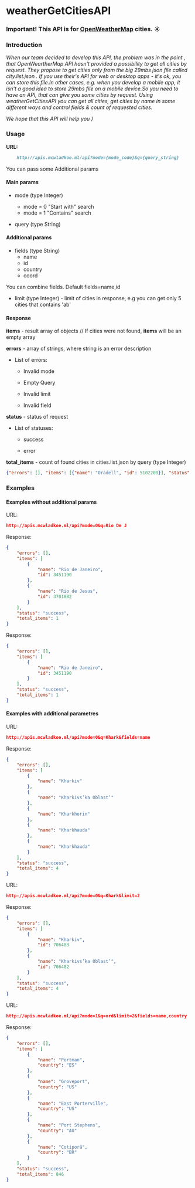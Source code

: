 # weatherGetCitiesAPI
### Important! This API is for <a href="https://openweathermap.org" target="_blank">OpenWeatherMap</a> cities. :sunny:

### Introduction

_When our team decided to develop this API, the problem was in the point , that OpenWeartherMap API hasn't provided a possibility to get all cities by request. They propose to get cities only from the big 29mbs json file called city.list.json . If you use their's API  for web or desktop apps - it's ok, you can store this file.In other cases, e.g. when you develop a mobile app, it isn't a good idea to store 29mbs file on a mobile device.So you need to have an API, that can give you some cities by request. Using weatherGetCitiesAPI you can get all cities, get cities by name in some different ways and control fields & count of requested cities._

_We hope that this API will help you )_

### Usage

**URL:**
```markdown
    http://apis.mcwladkoe.ml/api?mode={mode_code}&q={query_string}
```
   You can pass some Additional params

#### Main params

* mode (type Integer)
    * mode = 0 "Start with" search
    * mode = 1 "Contains" search

* query (type String)

#### Additional params

* fields (type String)
    * name
    * id 
    * country 
    * coord

You can combine fields. Default fields=name,id

* limit (type Integer) - limit of cities in response, e.g you can get only 5 cities that contains 'ab'

#### Response

**items** - result array of objects // If cities were not found, **items** will be an empty array

**errors** - array of strings, where string is an error description  
* List of errors:    
   * <p>Invalid mode</p>       
   * <p>Empty Query</p>        
   * <p>Invalid limit</p>       
   * <p>Invalid field</p>    

**status** - status of request  
* List of statuses:  
    * <p>success</p> 
	* <p>error</p>   

**total_items** - count of found cities in cities.list.json by query (type Integer)
```json
{"errors": [], "items": [{"name": "Oradell", "id": 5102208}], "status": "success", "total_items": 1}
```

### Examples

#### Examples without additional params

URL:
```json
http://apis.mcwladkoe.ml/api?mode=0&q=Rio De J
```

Response:
```json
{
    "errors": [],
    "items": [
        {
            "name": "Rio de Janeiro",
            "id": 3451190
        },
        {
            "name": "Rio de Jesus",
            "id": 3701882
        }
    ],
    "status": "success",
    "total_items": 1
}
```


Response:
```json
{
    "errors": [],
    "items": [
        {
            "name": "Rio de Janeiro",
            "id": 3451190
        }
    ],
    "status": "success",
    "total_items": 1
}
```

#### Examples with additional parametres

URL:
```json
http://apis.mcwladkoe.ml/api?mode=0&q=Khark&fields=name
```

Response:
```json
{
    "errors": [],
    "items": [
        {
            "name": "Kharkiv"
        },
        {
            "name": "Kharkivs’ka Oblast’"
        },
        {
            "name": "Kharkhorin"
        },
        {
            "name": "Kharkhauda"
        },
        {
            "name": "Kharkhauda"
        }
    ],
    "status": "success",
    "total_items": 4
}
```

URL:
```json
http://apis.mcwladkoe.ml/api?mode=0&q=Khark&limit=2
```
Response:
```json
{
    "errors": [],
    "items": [
        {
            "name": "Kharkiv",
            "id": 706483
        },
        {
            "name": "Kharkivs’ka Oblast’",
            "id": 706482
        }
    ],
    "status": "success",
    "total_items": 4
}
```

URL:
```json
http://apis.mcwladkoe.ml/api?mode=1&q=ord&limit=2&fields=name,country
```

Response: 
```json
{
    "errors": [],
    "items": [
        {
            "name": "Portman",
            "country": "ES"
        },
        {
            "name": "Groveport",
            "country": "US"
        },
        {
            "name": "East Porterville",
            "country": "US"
        },
        {
            "name": "Port Stephens",
            "country": "AU"
        },
        {
            "name": "Cotiporã",
            "country": "BR"
        }
    ],
    "status": "success",
    "total_items": 846
}
```








